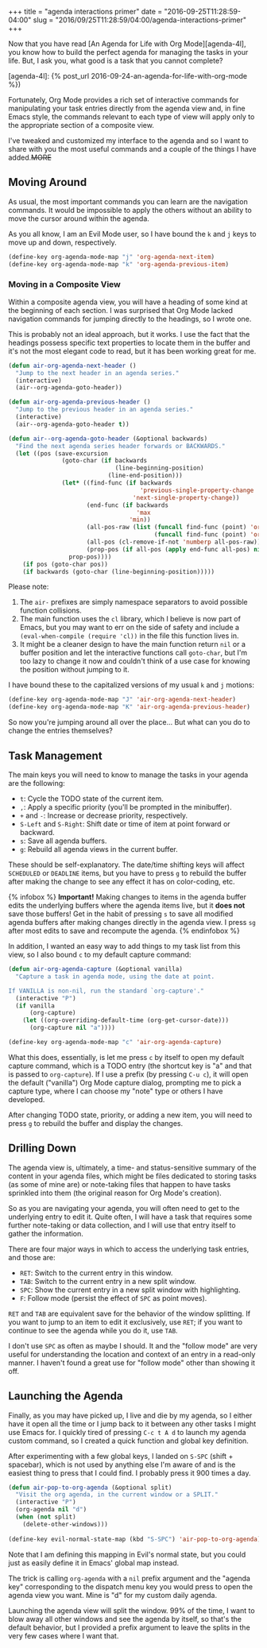+++
title = "agenda interactions primer"
date = "2016-09-25T11:28:59-04:00"
slug = "2016/09/25T11:28:59/04:00/agenda-interactions-primer"
+++

Now that you have read [An Agenda for Life with Org Mode][agenda-4l], you know
how to build the perfect agenda for managing the tasks in your life. But, I ask
you, what good is a task that you cannot complete?

[agenda-4l]: {% post_url 2016-09-24-an-agenda-for-life-with-org-mode %})

Fortunately, Org Mode provides a rich set of interactive commands for
manipulating your task entries directly from the agenda view and, in fine Emacs
style, the commands relevant to each type of view will apply only to the
appropriate section of a composite view.

I've tweaked and customized my interface to the agenda and so I want to share
with you the most useful commands and a couple of the things I have
added.~~MORE~~

## Moving Around ##

As usual, the most important commands you can learn are the navigation
commands. It would be impossible to apply the others without an ability to move
the cursor around within the agenda.

As you all know, I am an Evil Mode user, so I have bound the `k` and `j` keys to
move up and down, respectively.

~~~cl
(define-key org-agenda-mode-map "j" 'org-agenda-next-item)
(define-key org-agenda-mode-map "k" 'org-agenda-previous-item)
~~~

### Moving in a Composite View ###

Within a composite agenda view, you will have a heading of some kind at the
beginning of each section. I was surprised that Org Mode lacked navigation
commands for jumping directly to the headings, so I wrote one.

This is probably not an ideal approach, but it works. I use the fact that the
headings possess specific text properties to locate them in the buffer and it's
not the most elegant code to read, but it has been working great for me.

~~~cl
(defun air-org-agenda-next-header ()
  "Jump to the next header in an agenda series."
  (interactive)
  (air--org-agenda-goto-header))

(defun air-org-agenda-previous-header ()
  "Jump to the previous header in an agenda series."
  (interactive)
  (air--org-agenda-goto-header t))

(defun air--org-agenda-goto-header (&optional backwards)
  "Find the next agenda series header forwards or BACKWARDS."
  (let ((pos (save-excursion
               (goto-char (if backwards
                              (line-beginning-position)
                            (line-end-position)))
               (let* ((find-func (if backwards
                                     'previous-single-property-change
                                   'next-single-property-change))
                      (end-func (if backwards
                                    'max
                                  'min))
                      (all-pos-raw (list (funcall find-func (point) 'org-agenda-structural-header)
                                         (funcall find-func (point) 'org-agenda-date-header)))
                      (all-pos (cl-remove-if-not 'numberp all-pos-raw))
                      (prop-pos (if all-pos (apply end-func all-pos) nil)))
                 prop-pos))))
    (if pos (goto-char pos))
    (if backwards (goto-char (line-beginning-position)))))
~~~

Please note:

1. The `air-` prefixes are simply namespace separators to avoid possible
   function collisions.
2. The main function uses the `cl` library, which I believe is now part of
   Emacs, but you may want to err on the side of safety and include a
   `(eval-when-compile (require 'cl))` in the file this function lives in.
3. It might be a cleaner design to have the main function return `nil` or a
   buffer position and let the interactive functions call `goto-char`, but I'm
   too lazy to change it now and couldn't think of a use case for knowing the
   position without jumping to it.

I have bound these to the capitalized versions of my usual `k` and `j` motions:

~~~cl
(define-key org-agenda-mode-map "J" 'air-org-agenda-next-header)
(define-key org-agenda-mode-map "K" 'air-org-agenda-previous-header)
~~~

So now you're jumping around all over the place... But what can you do to change
the entries themselves?

## Task Management ##

The main keys you will need to know to manage the tasks in your agenda are the
following:

* `t`: Cycle the TODO state of the current item.
* `,`: Apply a specific priority (you'll be prompted in the minibuffer).
* `+` and `-`: Increase or decrease priority, respectively.
* `S-Left` and `S-Right`: Shift date or time of item at point forward or backward.
* `s`: Save all agenda buffers.
* `g`: Rebuild all agenda views in the current buffer.

These should be self-explanatory. The date/time shifting keys will affect
`SCHEDULED` or `DEADLINE` items, but you have to press `g` to rebuild the buffer
after making the change to see any effect it has on color-coding, etc.

{% infobox %}
**Important!** Making changes to items in the agenda buffer edits the
underlying buffers where the agenda items live, but it **does not** save those
buffers! Get in the habit of pressing `s` to save all modified agenda buffers
after making changes directly in the agenda view. I press `sg` after most edits
to save and recompute the agenda.
{% endinfobox %}

In addition, I wanted an easy way to add things to my task list from this view,
so I also bound `c` to my default capture command:

~~~cl
(defun air-org-agenda-capture (&optional vanilla)
  "Capture a task in agenda mode, using the date at point.

If VANILLA is non-nil, run the standard `org-capture'."
  (interactive "P")
  (if vanilla
      (org-capture)
    (let ((org-overriding-default-time (org-get-cursor-date)))
      (org-capture nil "a"))))

(define-key org-agenda-mode-map "c" 'air-org-agenda-capture)
~~~

What this does, essentially, is let me press `c` by itself to open my default
capture command, which is a TODO entry (the shortcut key is "a" and that is
passed to `org-capture`). If I use a prefix (by pressing `C-u c`), it will open
the default ("vanilla") Org Mode capture dialog, prompting me to pick a capture
type, where I can choose my "note" type or others I have developed.

After changing TODO state, priority, or adding a new item, you will need to
press `g` to rebuild the buffer and display the changes.

## Drilling Down ##

The agenda view is, ultimately, a time- and status-sensitive summary of the
content in your agenda files, which might be files dedicated to storing tasks
(as some of mine are) or note-taking files that happen to have tasks sprinkled
into them (the original reason for Org Mode's creation).

So as you are navigating your agenda, you will often need to get to the
underlying entry to edit it. Quite often, I will have a task that requires some
further note-taking or data collection, and I will use that entry itself to
gather the information.

There are four major ways in which to access the underlying task entries, and
those are:

* `RET`: Switch to the current entry in this window.
* `TAB`: Switch to the current entry in a new split window.
* `SPC`: Show the current entry in a new split window with highlighting.
* `F`: Follow mode (persist the effect of `SPC` as point moves).

`RET` and `TAB` are equivalent save for the behavior of the window splitting. If
you want to jump to an item to edit it exclusively, use `RET`; if you want to
continue to see the agenda while you do it, use `TAB`.

I don't use `SPC` as often as maybe I should. It and the "follow mode" are very
useful for understanding the location and context of an entry in a read-only
manner. I haven't found a great use for "follow mode" other than showing it off.

## Launching the Agenda ##

Finally, as you may have picked up, I live and die by my agenda, so I either
have it open all the time or I jump back to it between any other tasks I might
use Emacs for. I quickly tired of pressing `C-c t A d` to launch my agenda
custom command, so I created a quick function and global key definition.

After experimenting with a few global keys, I landed on `S-SPC` (shift +
spacebar), which is not used by anything else I'm aware of and is the easiest
thing to press that I could find. I probably press it 900 times a day.

~~~cl
(defun air-pop-to-org-agenda (&optional split)
  "Visit the org agenda, in the current window or a SPLIT."
  (interactive "P")
  (org-agenda nil "d")
  (when (not split)
    (delete-other-windows)))
    
(define-key evil-normal-state-map (kbd "S-SPC") 'air-pop-to-org-agenda)
~~~

Note that I am defining this mapping in Evil's normal state, but you could just
as easily define it in Emacs' global map instead.

The trick is calling `org-agenda` with a `nil` prefix argument and the "agenda
key" corresponding to the dispatch menu key you would press to open the agenda
view you want. Mine is "d" for my custom daily agenda.

Launching the agenda view will split the window. 99% of the time, I want to blow
away all other windows and see the agenda by itself, so that's the default
behavior, but I provided a prefix argument to leave the splits in the very few
cases where I want that.
